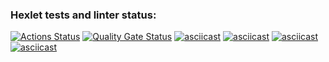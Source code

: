 ### Hexlet tests and linter status:

[![Actions Status](https://github.com/frieren-jp/frontend-project-44/actions/workflows/hexlet-check.yml/badge.svg)](https://github.com/frieren-jp/frontend-project-44/actions)
[![Quality Gate Status](https://sonarcloud.io/api/project_badges/measure?project=frieren-jp_frontend-project-44&metric=alert_status)](https://sonarcloud.io/dashboard?id=frieren-jp_frontend-project-44)
[![asciicast](https://asciinema.org/a/uHODAHMilPzac3c76vgvLZAKe.svg)](https://asciinema.org/a/uHODAHMilPzac3c76vgvLZAKe)
[![asciicast](https://asciinema.org/a/iQVcBLNWiXEN0IHoQrLcUQMFk.svg)](https://asciinema.org/a/iQVcBLNWiXEN0IHoQrLcUQMFk)
[![asciicast](https://asciinema.org/a/8GzYjjhXNawZQ2lwhOx3ZNJUb.svg)](https://asciinema.org/a/8GzYjjhXNawZQ2lwhOx3ZNJUb)
[![asciicast](https://asciinema.org/a/u0I890h0zGl9AxyBR7VFON8RL.svg)](https://asciinema.org/a/u0I890h0zGl9AxyBR7VFON8RL)
